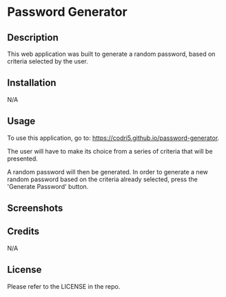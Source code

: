 # Password Generator

## Description

This web application was built to generate a random password, based on criteria selected by the user.

## Installation

N/A

## Usage

To use this application, go to: https://codri5.github.io/password-generator. 

The user will have to make its choice from a series of criteria that will be presented.

A random password will then be generated. In order to generate a new random password based on the criteria already selected, press the 'Generate Password' button.

## Screenshots


## Credits

N/A

## License

Please refer to the LICENSE in the repo.

